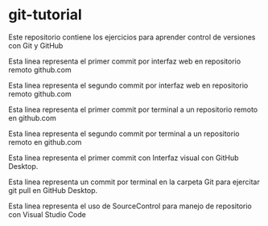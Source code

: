 # git-tutorial
Este repositorio contiene los ejercicios para aprender control de versiones con Git y GitHub 

Esta linea representa el primer commit por interfaz web en repositorio remoto github.com

Esta linea representa el segundo commit por interfaz web en repositorio remoto github.com

Esta linea representa el primer commit por terminal a un repositorio remoto en github.com

Esta linea representa el segundo commit por terminal a un repositorio remoto en github.com

Esta linea representa el primer commit con Interfaz visual con GitHub Desktop.

Esta linea representa un commit por terminal en la carpeta Git para ejercitar git pull en GitHub Desktop.

Esta linea representa el uso de SourceControl para manejo de repositorio con Visual Studio Code 